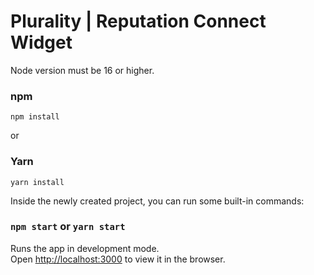 # Plurality | Reputation Connect Widget

Node version must be 16 or higher.

### npm
```npm install```

or 

### Yarn
```yarn install```

Inside the newly created project, you can run some built-in commands:

### `npm start` or `yarn start`

Runs the app in development mode.<br>
Open [http://localhost:3000](http://localhost:3000) to view it in the browser.

